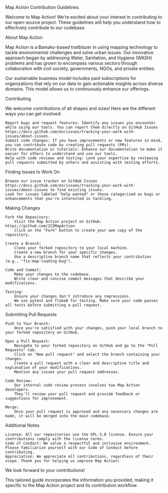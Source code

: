 Map Action Contribution Guidelines

Welcome to Map Action! We're excited about your interest in contributing to our open-source project. These guidelines will help you understand how to effectively contribute to our codebase.

About Map Action

Map Action is a Bamako-based trailblazer in using mapping technology to tackle environmental challenges and solve urban issues. Our innovative approach began by addressing Water, Sanitation, and Hygiene (WASH) problems and has grown to encompass various sectors through collaboration with civil society, governments, NGOs, and private entities.

Our sustainable business model includes paid subscriptions for organizations that rely on our data to gain actionable insights across diverse domains. This model allows us to continuously enhance our offerings.

Contributing

We welcome contributions of all shapes and sizes! Here are the different ways you can get involved:

    Report bugs and request features: Identify any issues you encounter while using our tools. You can report them directly on GitHub Issues https://docs.github.com/en/issues/tracking-your-work-with-issues/about-issues.
    Submit code changes: If you have improvements or new features in mind, you can contribute code by creating pull requests (PRs).
    Write documentation or tutorials: Enhance our documentation to make it easier for others to understand and use our tools.
    Help with code reviews and testing: Lend your expertise by reviewing pull requests submitted by others and assisting with testing efforts.

Finding Issues to Work On

    Browse our issue tracker on GitHub Issues https://docs.github.com/en/issues/tracking-your-work-with-issues/about-issues to find existing issues.
    Look for issues labeled "help wanted" or those categorized as bugs or enhancements that you're interested in tackling.

Making Changes

    Fork the Repository:
        Visit the Map Action project on GitHub: https://github.com/223MapAction
        Click on the "Fork" button to create your own copy of the repository.

    Create a Branch:
        Clone your forked repository to your local machine.
        Create a new branch for your specific changes.
        Use a descriptive branch name that reflects your contribution (e.g., "fix-map-loading-bug").

    Code and Commit:
        Make your changes to the codebase.
        Write clear and concise commit messages that describe your modifications.

    Testing:
        Ensure your changes don't introduce any regressions.
        We use pytest and flake8 for testing. Make sure your code passes all tests before submitting a pull request.

Submitting Pull Requests

    Push to Your Branch:
        Once you're satisfied with your changes, push your local branch to your forked repository on GitHub.

    Open a Pull Request:
        Navigate to your forked repository on GitHub and go to the "Pull Requests" tab.
        Click on "New pull request" and select the branch containing your changes.
        Create a pull request with a clear and descriptive title and explanation of your modifications.
        Mention any issues your pull request addresses.

    Code Review:
        Our internal code review process involves two Map Action developers.
        They'll review your pull request and provide feedback or suggestions for improvement.

    Merge:
        Once your pull request is approved and any necessary changes are made, it will be merged into the main codebase.

Additional Notes

    License: All our repositories use the GPL-3.0 license. Ensure your contributions comply with the license terms.
    Code of Conduct: We value a respectful and inclusive environment. Please familiarize yourself with our Code of Conduct before contributing.
    Appreciation: We appreciate all contributions, regardless of their scope. Thank you for helping us improve Map Action!

We look forward to your contributions!

This tailored guide incorporates the information you provided, making it specific to the Map Action project and its contribution workflow.
